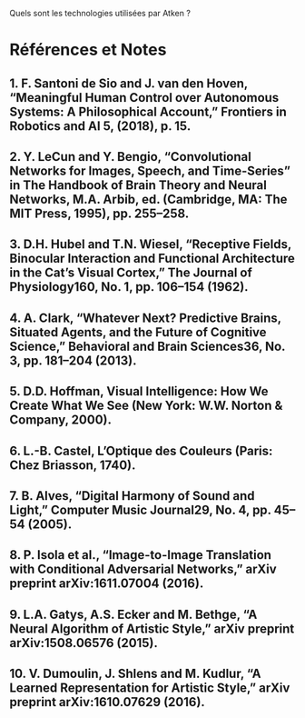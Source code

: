 Quels sont les technologies utilisées par Atken ?


# Références et Notes  

## 1. F. Santoni de Sio and J. van den Hoven, “Meaningful Human Control over Autonomous Systems: A Philosophical Account,” Frontiers in Robotics and AI 5, (2018), p. 15.   

## 2. Y. LeCun and Y. Bengio, “Convolutional Networks for Images, Speech, and Time-Series” in The Handbook of Brain Theory and Neural Networks, M.A. Arbib, ed. (Cambridge, MA: The MIT Press, 1995), pp. 255–258.   

## 3. D.H. Hubel and T.N. Wiesel, “Receptive Fields, Binocular Interaction and Functional Architecture in the Cat’s Visual Cortex,” The Journal of Physiology160, No. 1, pp. 106–154 (1962).  

## 4. A. Clark, “Whatever Next? Predictive Brains, Situated Agents, and the Future of Cognitive Science,” Behavioral and Brain Sciences36, No. 3, pp. 181–204 (2013).  

## 5. D.D. Hoffman, Visual Intelligence: How We Create What We See (New York: W.W. Norton & Company, 2000).  

## 6. L.-B. Castel, L’Optique des Couleurs (Paris: Chez Briasson, 1740).   

## 7. B. Alves, “Digital Harmony of Sound and Light,” Computer Music Journal29, No. 4, pp. 45–54 (2005).   

## 8. P. Isola et al., “Image-to-Image Translation with Conditional Adversarial Networks,” arXiv preprint arXiv:1611.07004 (2016).  

## 9. L.A. Gatys, A.S. Ecker and M. Bethge, “A Neural Algorithm of Artistic Style,” arXiv preprint arXiv:1508.06576 (2015).

## 10. V. Dumoulin, J. Shlens and M. Kudlur, “A Learned Representation for Artistic Style,” arXiv preprint arXiv:1610.07629 (2016).

